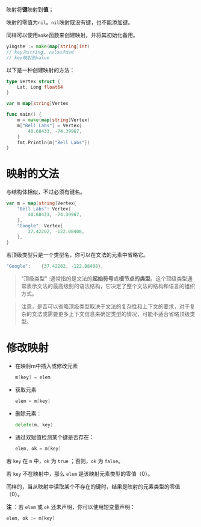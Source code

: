 映射将**键**映射到**值**；

映射的零值为`nil`。`nil`映射既没有键，也不能添加键。

同样可以使用`make`函数来创建映射，并将其初始化备用。

```go
yingshe := make(map[string]int)
// key为string, value为int
// key映射到value
```



以下是一种创建映射的方法：

```go
type Vertex struct {
	Lat, Long float64
}

var m map[string]Vertex

func main() {
	m = make(map[string]Vertex)
	m["Bell Labs"] = Vertex{
		40.68433, -74.39967,
	}
	fmt.Println(m["Bell Labs"])
}
```

# 映射的文法

与结构体相似，不过必须有键名。

```go
var m = map[string]Vertex{
	"Bell Labs": Vertex{
		40.68433, -74.39967,
	},
	"Google": Vertex{
		37.42202, -122.08408,
	},
}
```

若顶级类型只是一个类型名，你可以在文法的元素中省略它。

```go
"Google":    {37.42202, -122.08408},
```

> "顶级类型" :通常指的是文法的**起始符号**或**根节点的类型**。这个顶级类型通常表示文法的最高级别的语法结构，它决定了整个文法的结构和语言的组织方式。

> 注意，是否可以省略顶级类型取决于文法的复杂性和上下文的要求，对于复杂的文法或需要更多上下文信息来确定类型的情况，可能不适合省略顶级类型。

# 修改映射

- 在映射m中插入或修改元素

  ```go
  m[key] = elem
  ```

- 获取元素

  ```go
  elem = m[key]
  ```

- 删除元素：

  ```go
  delete(m, key)
  ```

- 通过双赋值检测某个键是否存在：

  ```go
  elem, ok = m[key]
  ```

若 `key` 在 `m` 中，`ok` 为 `true` ；否则，`ok` 为 `false`。

若 `key` 不在映射中，那么 `elem` 是该映射元素类型的零值（0）。

同样的，当从映射中读取某个不存在的键时，结果是映射的元素类型的零值（0）。

**注** ：若 `elem` 或 `ok` 还未声明，你可以使用短变量声明：

```go
elem, ok := m[key]
```